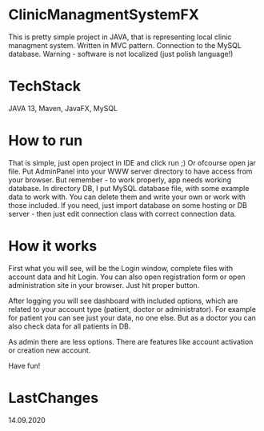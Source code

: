# ClinicManagmentSystemFX
This is pretty simple project in JAVA, that is representing local clinic managment system. Written in MVC pattern. Connection to the MySQL database. 
Warning - software is not localized (just polish language!)

# TechStack
JAVA 13,
Maven,
JavaFX,
MySQL

# How to run
That is simple, just open project in IDE and click run ;)
Or ofcourse open jar file.
Put AdminPanel into your WWW server directory to have access from your browser.
But remember - to work properly, app needs working database. In directory DB, I put MySQL database file, with some example data to work with. You can delete them and write your own or work with those included. If you need, just import database on some hosting or DB server - then just edit connection class with correct connection data.

# How it works
First what you will see, will be the Login window, complete files with account data and hit Login. You can also open registration form or open administration site in your browser.
Just hit proper button.

After logging you will see dashboard with included options, which are related to your account type (patient, doctor or administrator). For example for patient you can see just your data, no one else. But as a doctor you can also check data for all patients in DB.

As admin there are less options. There are features like account activation or creation new account.

Have fun!
# LastChanges
14.09.2020
